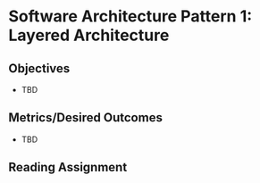 # Software Architecture Pattern 1: Layered Architecture

## Objectives

* TBD

## Metrics/Desired Outcomes

* TBD

## Reading Assignment


